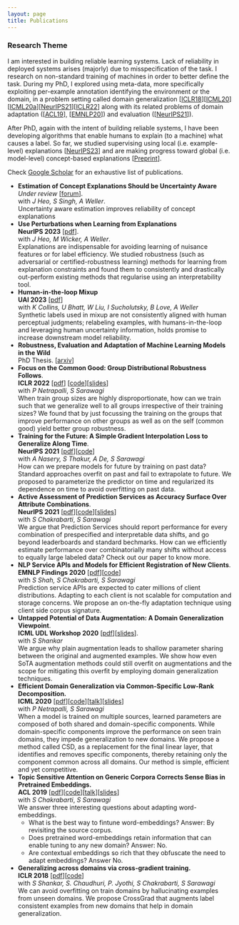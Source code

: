 ```yaml
---
layout: page
title: Publications
---
```


### Research Theme
I am interested in building reliable learning systems. Lack of reliability in deployed systems arises (majorly) due to misspecification of the task. I research on non-standard training of machines in order to better define the task. During my PhD, I explored using meta-data, more specifically exploiting per-example annotation identifying the environment or the domain, in a problem setting called domain generalization [[ICLR18](#crossgrad)][[ICML20](#csd)][[ICML20a](#dg_for_dr)][[NeurIPS21](#gi)][[ICLR22](#cgd)] along with its related problems of domain adaptation ([[ACL19](#srcsel)], [[EMNLP20](#topicsig)]) and evaluation  ([[NeurIPS21](#accsurf)]). 

After PhD, again with the intent of building reliable systems, I have been developing algorithms that enable humans to explain (to a machine) what causes a label. So far, we studied supervising using local (i.e. example-level) explanations [[NeurIPS23](#mlx)] and are making progress toward global (i.e. model-level) concept-based explanations [[Preprint](#uace)]. 

<!--
I am interested in studying the performance of Machine Learning systems beyond well-represented training distributions. Towards this objective, I work on generalization, evaluation and adaptation aspects of ML algorithms on unseen distributions.
An example of domain shift in practice is when an entity recognizer trained on news articles is used on emails or when an Automatic Speech Recognition engine trained on native-english speaker is deployed on foreign speakers. 

My research has three broad themes below. 

* **Generaliation**: Algorithms for training domain robust models: domain generalization. Can we exploit the natural variation between train domains and zero-shot generalize to unseen domains? [[ICLR18](#crossgrad)][[ICML20](#csd)][[ICML20a](#dg_for_dr)][[NeurIPS21](#gi)][[ICLR22](#cgd)]
* **Adaptation**: Neither (heavily-subscribed) service models nor (hardware-deficient) clients can afford standard fine-tuning. Can we adapt on the fly without parameter fine-tuning or labeled data? [[ACL19](#srcsel)] [[EMNLP20](#topicsig)]
* **Assessment**: How can we declare or predict test time failures? [[NeurIPS21](#accsurf)]
--> 

Check [Google Scholar](https://scholar.google.co.in/citations?user=DQddccYAAAAJ) for an exhaustive list of publications. 

<a name="uace"></a>
* **Estimation of Concept Explanations Should be Uncertainty Aware**   
  *Under review* [[forum](https://openreview.net/forum?id=WqsYs05Ri7)].  
  with *J Heo, S Singh, A Weller*.    
Uncertainty aware estimation improves reliability of concept explanations
<a name="mlx"></a>
* **Use Perturbations when Learning from Explanations**   
  **NeurIPS 2023** [[pdf](https://arxiv.org/pdf/2303.06419.pdf)].  
  with *J Heo, M Wicker, A Weller*.    
  Explanations are indispensable for avoiding learning of nuisance features or for label efficiency. 
  We studied robustness (such as adversarial or certified-robustness learning) methods for learning from explanation constraints and found them to consistently and drastically out-perform existing methods that regularise using an interpretability tool.
<a name="cgd"></a>
* **Human-in-the-loop Mixup**   
  **UAI 2023** [[pdf](https://arxiv.org/pdf/2211.01202.pdf)]   
  with *K Collins, U Bhatt, W Liu, I Sucholutsky, B Love, A Weller*   
  Synthetic labels used in mixup are not consistently aligned with human perceptual judgments; relabeling examples, with humans-in-the-loop and leveraging human uncertainty information, holds promise to increase downstream model reliability.
* **Robustness, Evaluation and Adaptation of Machine Learning Models in the Wild**    
  PhD Thesis. [[arxiv](https://arxiv.org/abs/2303.02781)]
* **Focus on the Common Good: Group Distributional Robustness Follows**.   
  **ICLR 2022** [[pdf](https://arxiv.org/pdf/2110.02619.pdf)] [[code](https://github.com/vihari/CGD/)][[slides](https://docs.google.com/presentation/d/1ZFkwx6QxZgLD6X0ld7FAi6bJUe90Pif0ZGTc9A3pOeM/edit?usp=drive_link)]   
  with *P Netrapalli*, *S Sarawagi*   
  When train group sizes are highly disproportionate, how can we train such that we generalize well to all groups irrespective of their training sizes? We found that by just focussing the training on the groups that improve performance on other groups as well as on the self (common good) yield better group robustness.   
<a name="gi"></a>
* **Training for the Future: A Simple Gradient Interpolation Loss to Generalize Along Time**.  
  **NeurIPS 2021** [[pdf](https://openreview.net/pdf?id=U7SBcmRf65)][[code](https://github.com/anshuln/Training-for-the-Future)]  
  with *A Nasery, S Thakur, A De, S Sarawagi*  
How can we prepare models for future by training on past data? Standard approaches overfit on past and fail to extrapolate to future. We proposed to parameterize the predictor on time and regularized its dependence on time to avoid overfitting on past data.     
<a name="accsurf"></a>
* **Active Assessment of Prediction Services as Accuracy Surface Over Attribute Combinations**.  
  **NeurIPS 2021** [[pdf](https://arxiv.org/pdf/2108.06514.pdf)][[code](https://github.com/vihari/AAA)][[slides](https://docs.google.com/presentation/d/1cKjO5ROhr-PN_rwb0VTqKTye_ZKpW4Yy8XxX_Hz6CME/edit?usp=sharing)]  
  with *S Chakrabarti*, *S Sarawagi*  
  We argue that Prediction Services should report performance for every combination of prespecified and interpretable data shifts, and go beyond leaderboards and standard bechmarks. How can we efficiently estimate performance over combinatorially many shifts without access to equally large labeled data? Check out our paper to know more.      
<a name="topicsig"></a>
* **NLP Service APIs and Models for Efficient Registration of New Clients**.   
  **EMNLP Findings 2020** [[pdf](https://arxiv.org/pdf/2010.01526.pdf)][[code](https://github.com/sahil00199/KYC)]   
  with *S Shah, S Chakrabarti, S Sarawagi*   
  Prediction service APIs are expected to cater millions of client distributions. Adapting to each client is not scalable for computation and storage concerns. 
  We propose an on-the-fly adaptation technique using client side corpus signature.    
<a name="dg_for_dr"></a>
* **Untapped Potential of Data Augmentation: A Domain Generalization Viewpoint**.   
  **ICML UDL Workshop 2020** [[pdf](https://arxiv.org/abs/2007.04662)][[slides](https://docs.google.com/presentation/d/1IZuAc9GKrB2WO00kWOo1FOMs8sGBWe7XZLrhfZNHAJY/edit?usp=sharing)].       
  with *S Shankar*   
  We argue why plain augmentation leads to shallow parameter sharing between the original and augmented examples. We show how even SoTA augmentation methods could still overfit on augmentations and the scope for mitigating this overfit by employing domain generalization techniques.  
<a name="csd"></a>
* **Efficient Domain Generalization via Common-Specific Low-Rank Decomposition.**  
  **ICML 2020** [[pdf](https://arxiv.org/abs/2003.12815)][[code](https://github.com/vihari/CSD/)][[talk](https://icml.cc/virtual/2020/poster/6528)][[slides](https://docs.google.com/presentation/d/1x0MXQrutH1XJunhCPPqaHhWnqn49fZcPyMyJEdGDWv4/edit?usp=sharing)]    
  with *P Netrapalli, S Sarawagi*   
  When a model is trained on multiple sources, learned parameters are composed of both shared and domain-specific components. 
  While domain-specific components improve the performance on seen train domains, they impede generalization to new domains. 
  We propose a method called CSD, as a replacement for the final linear layer, that identifies and removes specific components, thereby retaining only the component common across all domains.   Our method is simple, efficient and yet competitive.  
<a name="srcsel"></a>
* **Topic Sensitive Attention on Generic Corpora Corrects Sense Bias in Pretrained Embeddings.**  
  **ACL 2019** [[pdf](https://arxiv.org/abs/1906.02688)][[code](https://github.com/vihari/focussed_embs)][[talk](https://vimeo.com/384490539)][[slides](https://docs.google.com/presentation/d/1cEiov879145R6oOBESjif2PcsNXKljZPORegf6_fEMU/edit?usp=sharing)]  
  with *S Chakrabarti*, *S Sarawagi*    
  We answer three interesting questions about adapting word-embeddings.
  + What is the best way to fintune word-embeddings? Answer: By revisiting the source corpus.
  + Does pretrained word-embeddings retain information that can enable tuning to any new domain? Answer: No.
  + Are contextual embeddings so rich that they obfuscate the need to adapt embeddings? Answer No.   
<a name="crossgrad"></a>
* **Generalizing across domains via cross-gradient training.**   
  **ICLR 2018** [[pdf](https://arxiv.org/pdf/1804.10745.pdf)][[code](https://github.com/vihari/crossgrad)]   
  with *S Shankar, S. Chaudhuri, P. Jyothi, S Chakrabarti, S Sarawagi*   
  We can avoid overfitting on train domains by hallucinating examples from unseen domains. We propose CrossGrad that augments label consistent examples from new domains that help in domain generalization.

